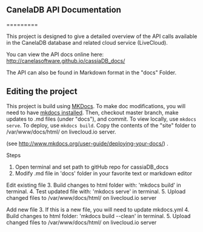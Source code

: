 ## CanelaDB API Documentation
=========

This project is designed to give a detailed overview of the API calls available in the CanelaDB database and related cloud service (LiveCloud).

You can view the API docs online here: 
<http://canelasoftware.github.io/cassiaDB_docs/>

The API can also be found in Markdown format in the "docs" Folder.

## Editing the project
This project is build using [MKDocs](http://www.mkdocs.org/). To make doc modifications, you will need to have [mkdocs installed](http://www.mkdocs.org/#installation). Then, checkout master branch, make updates to .md files (under "docs"), and commit. To view locally, use `mkdocs serve`. To deploy, use `mkdocs build`. Copy the contents of the "site" folder to /var/www/docs/html/ on livecloud.io server.

(see http://www.mkdocs.org/user-guide/deploying-your-docs/) .

Steps
1. Open terminal and set path to gitHub repo for cassiaDB_docs
2. Modify .md file in 'docs' folder in your favorite text or markdown editor

Edit existing file
3. Build changes to html folder with: 'mkdocs build' in terminal. 
4. Test updated file with: 'mkdocs serve' in terminal.
5. Upload changed files to /var/www/docs/html/ on livecloud.io server

Add new file
3. If this is a new file, you will need to update mkdocs.yml
4. Build changes to html folder: 'mkdocs build --clean' in terminal.
5. Upload changed files to /var/www/docs/html/ on livecloud.io server

